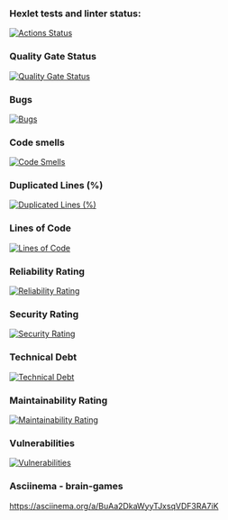 ### Hexlet tests and linter status:
[![Actions Status](https://github.com/Egorov-Andrey/python-project-49/actions/workflows/hexlet-check.yml/badge.svg)](https://github.com/Egorov-Andrey/python-project-49/actions)

### Quality Gate Status 

[![Quality Gate Status](https://sonarcloud.io/api/project_badges/measure?project=Egorov-Andrey_python-project-49&metric=alert_status)](https://sonarcloud.io/summary/new_code?id=Egorov-Andrey_python-project-49)

### Bugs

[![Bugs](https://sonarcloud.io/api/project_badges/measure?project=Egorov-Andrey_python-project-49&metric=bugs)](https://sonarcloud.io/summary/new_code?id=Egorov-Andrey_python-project-49)

### Code smells

[![Code Smells](https://sonarcloud.io/api/project_badges/measure?project=Egorov-Andrey_python-project-49&metric=code_smells)](https://sonarcloud.io/summary/new_code?id=Egorov-Andrey_python-project-49)

### Duplicated Lines (%)

[![Duplicated Lines (%)](https://sonarcloud.io/api/project_badges/measure?project=Egorov-Andrey_python-project-49&metric=duplicated_lines_density)](https://sonarcloud.io/summary/new_code?id=Egorov-Andrey_python-project-49)

### Lines of Code

[![Lines of Code](https://sonarcloud.io/api/project_badges/measure?project=Egorov-Andrey_python-project-49&metric=ncloc)](https://sonarcloud.io/summary/new_code?id=Egorov-Andrey_python-project-49)

### Reliability Rating

[![Reliability Rating](https://sonarcloud.io/api/project_badges/measure?project=Egorov-Andrey_python-project-49&metric=reliability_rating)](https://sonarcloud.io/summary/new_code?id=Egorov-Andrey_python-project-49)

### Security Rating

[![Security Rating](https://sonarcloud.io/api/project_badges/measure?project=Egorov-Andrey_python-project-49&metric=security_rating)](https://sonarcloud.io/summary/new_code?id=Egorov-Andrey_python-project-49)

### Technical Debt

[![Technical Debt](https://sonarcloud.io/api/project_badges/measure?project=Egorov-Andrey_python-project-49&metric=sqale_index)](https://sonarcloud.io/summary/new_code?id=Egorov-Andrey_python-project-49)

### Maintainability Rating

[![Maintainability Rating](https://sonarcloud.io/api/project_badges/measure?project=Egorov-Andrey_python-project-49&metric=sqale_rating)](https://sonarcloud.io/summary/new_code?id=Egorov-Andrey_python-project-49)

### Vulnerabilities

[![Vulnerabilities](https://sonarcloud.io/api/project_badges/measure?project=Egorov-Andrey_python-project-49&metric=vulnerabilities)](https://sonarcloud.io/summary/new_code?id=Egorov-Andrey_python-project-49)


### Asciinema - brain-games

https://asciinema.org/a/BuAa2DkaWyyTJxsqVDF3RA7iK

